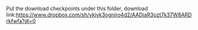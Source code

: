 Put the download checkpoints under this folder, download link:https://www.dropbox.com/sh/ykjyk3ognjro4d2/AADjaR3ozt7k37W8ARDrkfwfa?dl=0
